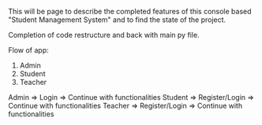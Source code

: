 This will be page to describe the completed features of this console based "Student Management System" and to find the state of the project.

Completion of code restructure and back with main py file.

Flow of app:

1. Admin
2. Student
3. Teacher

Admin => Login => Continue with functionalities
Student => Register/Login => Continue with functionalities
Teacher => Register/Login => Continue with functionalities

